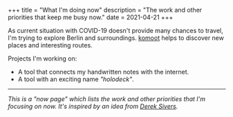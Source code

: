 +++
title = "What I'm doing now"
description = "The work and other priorities that keep me busy now."
date = 2021-04-21
+++

As current situation with COVID-19 doesn't provide many chances to travel,
I'm trying to explore Berlin and surroundings. [komoot](https://www.komoot.com/)
helps to discover new places and interesting routes.

Projects I'm working on:

  * A tool that connects my handwritten notes with the internet.
  * A tool with an exciting name *"holodeck"*.

---

*This is a "now page" which lists the work and other priorities that I'm focusing on now. It's inspired by an idea from [Derek Sivers](https://sivers.org/now).*

